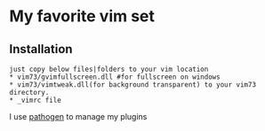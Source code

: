 # My favorite vim set
## Installation
	just copy below files|folders to your vim location
	* vim73/gvimfullscreen.dll #for fullscreen on windows
	* vim73/vimtweak.dll(for background transparent) to your vim73 directory.
	* _vimrc file
 I use [pathogen](https://github.com/tpope/vim-pathogen.git) to manage my plugins